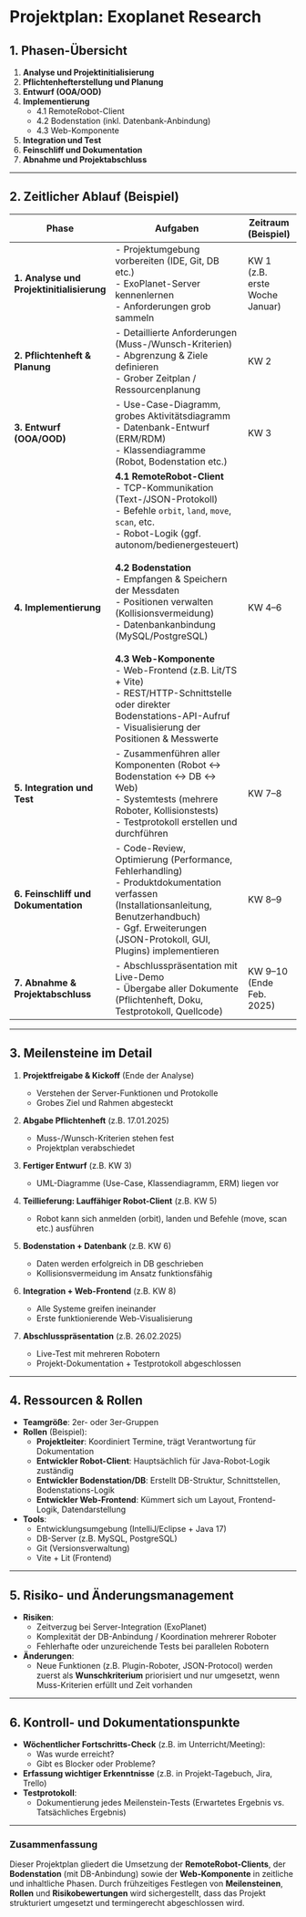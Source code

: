 # Projektplan: Exoplanet Research

## 1. Phasen-Übersicht

1. **Analyse und Projektinitialisierung**  
2. **Pflichtenhefterstellung und Planung**  
3. **Entwurf (OOA/OOD)**  
4. **Implementierung**  
   - 4.1 RemoteRobot-Client  
   - 4.2 Bodenstation (inkl. Datenbank-Anbindung)  
   - 4.3 Web-Komponente  
5. **Integration und Test**  
6. **Feinschliff und Dokumentation**  
7. **Abnahme und Projektabschluss**

---

## 2. Zeitlicher Ablauf (Beispiel)

| **Phase**                                | **Aufgaben**                                                                                                                                                                        | **Zeitraum** (Beispiel)              | **Meilensteine**                                                          |
|-----------------------------------------|--------------------------------------------------------------------------------------------------------------------------------------------------------------------------------------|---------------------------------------|----------------------------------------------------------------------------|
| **1. Analyse und Projektinitialisierung** | - Projektumgebung vorbereiten (IDE, Git, DB etc.)<br/>- ExoPlanet-Server kennenlernen<br/>- Anforderungen grob sammeln                                                               | KW 1 (z.B. erste Woche Januar)         | Projektfreigabe, erste Konzeptidee                                        |
| **2. Pflichtenheft & Planung**           | - Detaillierte Anforderungen (Muss-/Wunsch-Kriterien)<br/>- Abgrenzung & Ziele definieren<br/>- Grober Zeitplan / Ressourcenplanung                                                  | KW 2                                  | Abgabe Pflichtenheft (z.B. 17.01.2025)                                    |
| **3. Entwurf (OOA/OOD)**                 | - Use-Case-Diagramm, grobes Aktivitätsdiagramm<br/>- Datenbank-Entwurf (ERM/RDM)<br/>- Klassendiagramme (Robot, Bodenstation etc.)                                                 | KW 3                                  | Fertiger Entwurf (UML-Diagramme, ERM liegt vor)                           |
| **4. Implementierung**                   | **4.1 RemoteRobot-Client** <br/>- TCP-Kommunikation (Text-/JSON-Protokoll)<br/>- Befehle `orbit`, `land`, `move`, `scan`, etc.<br/>- Robot-Logik (ggf. autonom/bedienergesteuert)<br/><br/>**4.2 Bodenstation**<br/>- Empfangen & Speichern der Messdaten<br/>- Positionen verwalten (Kollisionsvermeidung)<br/>- Datenbankanbindung (MySQL/PostgreSQL)<br/><br/>**4.3 Web-Komponente**<br/>- Web-Frontend (z.B. Lit/TS + Vite)<br/>- REST/HTTP-Schnittstelle oder direkter Bodenstations-API-Aufruf<br/>- Visualisierung der Positionen & Messwerte | KW 4–6                               | Teilergebnisse pro Komponente (z.B. lauffähiger Robot-Client in KW5)       |
| **5. Integration und Test**              | - Zusammenführen aller Komponenten (Robot ↔ Bodenstation ↔ DB ↔ Web)<br/>- Systemtests (mehrere Roboter, Kollisionstests)<br/>- Testprotokoll erstellen und durchführen             | KW 7–8                               | Interner Testbericht, Testprotokoll                                       |
| **6. Feinschliff und Dokumentation**     | - Code-Review, Optimierung (Performance, Fehlerhandling)<br/>- Produktdokumentation verfassen (Installationsanleitung, Benutzerhandbuch)<br/>- Ggf. Erweiterungen (JSON-Protokoll, GUI, Plugins) implementieren | KW 8–9                               | Alle Muss-Kriterien erfüllt; Entscheidung über Kann-Kriterien             |
| **7. Abnahme & Projektabschluss**        | - Abschlusspräsentation mit Live-Demo<br/>- Übergabe aller Dokumente (Pflichtenheft, Doku, Testprotokoll, Quellcode)                                                                 | KW 9–10 (Ende Feb. 2025)              | Endabnahme (z.B. 26.02.2025), Feedback und Projektbewertung               |

---

## 3. Meilensteine im Detail

1. **Projektfreigabe & Kickoff** (Ende der Analyse)  
   - Verstehen der Server-Funktionen und Protokolle  
   - Grobes Ziel und Rahmen abgesteckt

2. **Abgabe Pflichtenheft** (z.B. 17.01.2025)  
   - Muss-/Wunsch-Kriterien stehen fest  
   - Projektplan verabschiedet

3. **Fertiger Entwurf** (z.B. KW 3)  
   - UML-Diagramme (Use-Case, Klassendiagramm, ERM) liegen vor

4. **Teillieferung: Lauffähiger Robot-Client** (z.B. KW 5)  
   - Robot kann sich anmelden (orbit), landen und Befehle (move, scan etc.) ausführen

5. **Bodenstation + Datenbank** (z.B. KW 6)  
   - Daten werden erfolgreich in DB geschrieben  
   - Kollisionsvermeidung im Ansatz funktionsfähig

6. **Integration + Web-Frontend** (z.B. KW 8)  
   - Alle Systeme greifen ineinander  
   - Erste funktionierende Web-Visualisierung

7. **Abschlusspräsentation** (z.B. 26.02.2025)  
   - Live-Test mit mehreren Robotern  
   - Projekt-Dokumentation + Testprotokoll abgeschlossen

---

## 4. Ressourcen & Rollen

- **Teamgröße**: 2er- oder 3er-Gruppen  
- **Rollen** (Beispiel):  
  - **Projektleiter**: Koordiniert Termine, trägt Verantwortung für Dokumentation  
  - **Entwickler Robot-Client**: Hauptsächlich für Java-Robot-Logik zuständig  
  - **Entwickler Bodenstation/DB**: Erstellt DB-Struktur, Schnittstellen, Bodenstations-Logik  
  - **Entwickler Web-Frontend**: Kümmert sich um Layout, Frontend-Logik, Datendarstellung  
- **Tools**:  
  - Entwicklungsumgebung (IntelliJ/Eclipse + Java 17)  
  - DB-Server (z.B. MySQL, PostgreSQL)  
  - Git (Versionsverwaltung)  
  - Vite + Lit (Frontend)

---

## 5. Risiko- und Änderungsmanagement

- **Risiken**:
  - Zeitverzug bei Server-Integration (ExoPlanet)
  - Komplexität der DB-Anbindung / Koordination mehrerer Roboter
  - Fehlerhafte oder unzureichende Tests bei parallelen Robotern
- **Änderungen**:
  - Neue Funktionen (z.B. Plugin-Roboter, JSON-Protocol) werden zuerst als **Wunschkriterium** priorisiert und nur umgesetzt, wenn Muss-Kriterien erfüllt und Zeit vorhanden

---

## 6. Kontroll- und Dokumentationspunkte

- **Wöchentlicher Fortschritts-Check** (z.B. im Unterricht/Meeting):  
  - Was wurde erreicht?  
  - Gibt es Blocker oder Probleme?
- **Erfassung wichtiger Erkenntnisse** (z.B. in Projekt-Tagebuch, Jira, Trello)
- **Testprotokoll**:
  - Dokumentierung jedes Meilenstein-Tests (Erwartetes Ergebnis vs. Tatsächliches Ergebnis)

---

### Zusammenfassung

Dieser Projektplan gliedert die Umsetzung der **RemoteRobot-Clients**, der **Bodenstation** (mit DB-Anbindung) sowie der **Web-Komponente** in zeitliche und inhaltliche Phasen. Durch frühzeitiges Festlegen von **Meilensteinen**, **Rollen** und **Risikobewertungen** wird sichergestellt, dass das Projekt strukturiert umgesetzt und termingerecht abgeschlossen wird.

